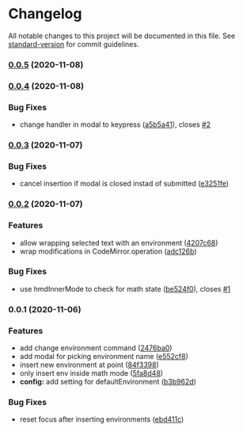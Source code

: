 # Changelog

All notable changes to this project will be documented in this file. See [standard-version](https://github.com/conventional-changelog/standard-version) for commit guidelines.

### [0.0.5](https://github.com/raineszm/obsidian-latex-environments/compare/v0.0.4...v0.0.5) (2020-11-08)

### [0.0.4](https://github.com/raineszm/obsidian-latex-environments/compare/v0.0.3...v0.0.4) (2020-11-08)


### Bug Fixes

* change handler in modal to keypress ([a5b5a41](https://github.com/raineszm/obsidian-latex-environments/commit/a5b5a41f91f13da9ac7196add8cf2f7affcdb291)), closes [#2](https://github.com/raineszm/obsidian-latex-environments/issues/2)

### [0.0.3](https://github.com/raineszm/obsidian-latex-environments/compare/v0.0.2...v0.0.3) (2020-11-07)


### Bug Fixes

* cancel insertion if modal is closed instad of submitted ([e3251fe](https://github.com/raineszm/obsidian-latex-environments/commit/e3251feb5da17896518b3779f4e596b004fea750))

### [0.0.2](https://github.com/raineszm/obsidian-latex-environments/compare/v0.0.1...v0.0.2) (2020-11-07)


### Features

* allow wrapping selected text with an environment ([4207c68](https://github.com/raineszm/obsidian-latex-environments/commit/4207c68d10fededfc6f85801917313b635970375))
* wrap modifications in CodeMirror.operation ([adc126b](https://github.com/raineszm/obsidian-latex-environments/commit/adc126bc70a3ab133f9827b52c5d631aa9b04215))


### Bug Fixes

* use hmdInnerMode to check for math state ([be524f0](https://github.com/raineszm/obsidian-latex-environments/commit/be524f039ecabdb75f5020da2659608e42741cdf)), closes [#1](https://github.com/raineszm/obsidian-latex-environments/issues/1)

### 0.0.1 (2020-11-06)


### Features

* add change environment command ([2476ba0](https://github.com/raineszm/obsidian-latex-environments/commit/2476ba0a35faed5c548b521130b33ce7b92e36dc))
* add modal for picking environment name ([e552cf8](https://github.com/raineszm/obsidian-latex-environments/commit/e552cf8f006ff853c21b665069db608093a3e529))
* insert new environment at point ([84f3398](https://github.com/raineszm/obsidian-latex-environments/commit/84f3398ade4076537d31b844bd959235dc934463))
* only insert env inside math mode ([5fa8d48](https://github.com/raineszm/obsidian-latex-environments/commit/5fa8d484ddcc844e4d27b510b06f7b74584f03f3))
* **config:** add setting for defaultEnvironment ([b3b962d](https://github.com/raineszm/obsidian-latex-environments/commit/b3b962de887f826b8d7b5d4a0c56d39dafab54f4))


### Bug Fixes

* reset focus after inserting environments ([ebd411c](https://github.com/raineszm/obsidian-latex-environments/commit/ebd411c2b8154902bf394b1002d6064cbcd6e8a7))
